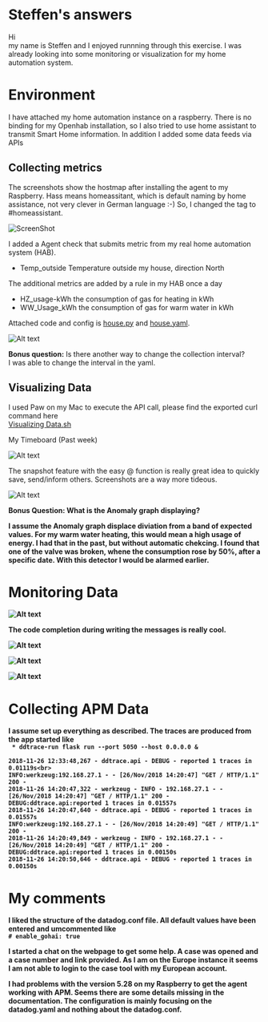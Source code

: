 # Steffen's answers

Hi<br>
my name is Steffen and I enjoyed runnning through this exercise. I was already
looking into some monitoring or visualization for my home automation system.<br>

# Environment
I have attached my home automation instance on a raspberry. There is no
binding for my Openhab installation, so I also tried to use home assistant
to transmit Smart Home information. In addition I added some data feeds via APIs<br>

## Collecting metrics
The screenshots show the hostmap after installing the agent to my Raspberry.
Hass means homeassitant, which is default naming by home assistance, not very clever in German language :-)
So, I changed the tag to \#homeassistant.

![ScreenShot](https://github.com/mod42/hiring-engineers/raw/master/screenshots/hostmap_details.png)

I added a Agent check that submits metric from my real home automation system (HAB). <br>
*	Temp_outside Temperature outside my house, direction North 

The additional metrics are added by a rule in my HAB once a day<br>
* HZ_usage-kWh the consumption of gas for heating in kWh<br>
* WW_Usage_kWh the consumption of gas for warm water in kWh<br>

Attached code and config is [house.py](src/house.py) and [house.yaml](src/house.yaml).

![Alt text](screenshots/openhab.png?raw=true "Openhab")

<b>Bonus question:</b> Is there another way to change the collection interval? <br>
 I was able to change the interval in the yaml.

## Visualizing Data

I used Paw on my Mac to execute the API call, please find the exported curl command here <br>
[Visualizing Data.sh](src/Visualizing_Data.sh)

My Timeboard (Past week)

 ![Alt text](screenshots/dashboard.png?raw=true "Dashboard")

The snapshot feature with the easy @ function is really great idea to quickly
save, send/inform others. Screenshots are a way more tideous. 

 ![Alt text](screenshots/snapshot.png?raw=true "Dashboard")


<b>Bonus Question:<b> What is the Anomaly graph displaying?<br>

I assume the Anomaly graph displace diviation from a band of expected values.
For my warm water heating, this would mean a high usage of energy. I had that in
the past, but without automatic chekcing. I found that one of the valve was broken,
whene the consumption rose by 50%, after a specific date. With this detector I would 
be alarmed earlier.

# Monitoring Data

![Alt text](screenshots/temp_step1+2.png?raw=true "temp_step1+2")


The code completion during writing the messages is really cool.

![Alt text](screenshots/alert_message.png?raw=true "alert_message")


![Alt text](screenshots/email_planned_downtime.png?raw=true "Email for planned downtime")

![Alt text](screenshots/alert_message.png?raw=true "alert_message")

# Collecting APM Data

I assume set up everything as described. The traces are produced from the app started like<br>
` * ddtrace-run flask run --port 5050 --host 0.0.0.0 &`

```shell
2018-11-26 12:33:48,267 - ddtrace.api - DEBUG - reported 1 traces in 0.01119s<br>
INFO:werkzeug:192.168.27.1 - - [26/Nov/2018 14:20:47] "GET / HTTP/1.1" 200 -
2018-11-26 14:20:47,322 - werkzeug - INFO - 192.168.27.1 - - [26/Nov/2018 14:20:47] "GET / HTTP/1.1" 200 -
DEBUG:ddtrace.api:reported 1 traces in 0.01557s
2018-11-26 14:20:47,640 - ddtrace.api - DEBUG - reported 1 traces in 0.01557s
INFO:werkzeug:192.168.27.1 - - [26/Nov/2018 14:20:49] "GET / HTTP/1.1" 200 -
2018-11-26 14:20:49,849 - werkzeug - INFO - 192.168.27.1 - - [26/Nov/2018 14:20:49] "GET / HTTP/1.1" 200 -
DEBUG:ddtrace.api:reported 1 traces in 0.00150s
2018-11-26 14:20:50,646 - ddtrace.api - DEBUG - reported 1 traces in 0.00150s
```

# My comments

I liked the structure of the datadog.conf file. All default values have been entered and
umcommented like <br>```# enable_gohai: true```

I started a chat on the webpage to get some help. A case was opened and a case number and
link provided. As I am on the Europe instance it seems I am not able to login to the case tool
with my European account.

I had problems with the version 5.28 on my Raspberry to get the agent working with APM. Seems 
there are some details missing in the documentation. The configuration is mainly focusing on the 
datadog.yaml and nothing about the datadog.conf.



